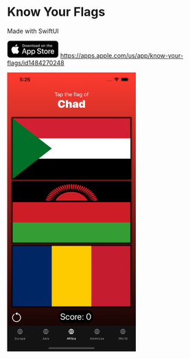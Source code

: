 # Know Your Flags
Made with SwiftUI

<img src="images/appstore.png" width="120"> https://apps.apple.com/us/app/know-your-flags/id1484270248

<img src="images/Africa.png" width="300">
